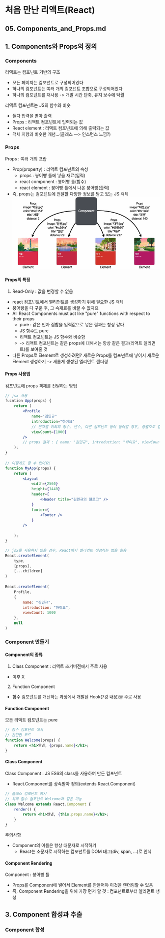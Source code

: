# 처음 만난 리액트(React)
## 05. Components_and_Props.md

## 1. Components와 Props의 정의
### Components
리액트는 컴포넌트 기반의 구조
- 모든 페이지는 컴포넌트로 구성되어있다
- 하나의 컴포넌트는 여러 개의 컴포넌트 조합으로 구성되어있다
- 하나의 컴포넌트를 재사용 -> 개발 시간 단축, 유지 보수에 탁월

리액트 컴포넌트는 JS의 함수와 비슷
- 둘다 입력을 받아 출력
- Props : 리액트 컴포넌트에 입력되는 값
- React element : 리액트 컴포넌트에 의해 출력되는 값
- 객체 지향과 비슷한 개념...(클래스 --> 인스턴스 느낌?)

### Props
Props : 여러 개의 프랍
- Prop(property) : 리액트 컴포넌트의 속성
    - props : 붕어빵 틀에 넣을 재료(입력)
    - react component : 붕어빵 틀(함수)
    - react element : 붕어빵 틀에서 나온 붕어빵(출력)
- 즉, props는 컴포넌트에 전달할 다양한 정보를 담고 있는 JS 객체
![Alt text](<images/5. Components and Props/1 - Props와 Component.PNG>)

#### Props의 특징
1. Read-Only : 값을 변경할 수 없음
- react 컴포넌트에서 엘리먼트를 생성하기 위해 필요한 JS 객체
- 붕어빵을 다 구운 후, 그 속재료를 바꿀 수 없지요
- All React Components must act like "pure" functions with respect to their props
    - pure : 같은 인자 집합을 입력값으로 넣은 결과는 항상 같다
    - JS 함수도 pure
    - 리액트 컴포넌트는 JS 함수와 비슷함
    - -> 리액트 컴포넌트는 같은 props에 대해서는 항상 같은 결과(리액트 엘리먼트)를 보여줄 것
- 다른 Props로 Element르 생성하려면? 새로운 Props를 컴포넌트에 넣어서 새로운 Element 생성하기 -> 새롭게 생성된 엘리먼트 렌더링

#### Props 사용법
컴포넌트에 props 객체를 전달하는 방법
```jsx
// jsx 사용
fucntion App(props) {
    return (
        <Profile
            name="김민규"
            introduction="하이요"
            // 문자열 이외의 정수, 변수, 다른 컴포넌트 등이 들어갈 경우, 중괄호로 감싸주기(문자열도 감싸도 상관은 없음)
            viewCount={1000}
        />
        // props 결과 : { name: "김민규", introduction: "하이요", viewCount: 1000 }
    );
}

// 이렇게도 할 수 있어요!
function MyApp(props) {
    return (
        <Layout
            width={2560}
            height={1440}
            header={
                <Header title="김민규의 블로그" />
            }
            footer={
                <Footer />
            }
        />
            
    );
}
```
```javascript
// jsx를 사용하지 않을 경우, React에서 엘리먼트 생성하는 법을 활용
React.createElement(
    type,
    [props],
    [...children]
)

React.createElement(
    Profile,
    {
        name: "김민규",
        introduction: "하이요",
        viewCount: 1000
    },
    null
)
```

### Component 만들기
#### Component의 종류
1. Class Component : 리액트 초기버전에서 주로 사용
- 이후 X
2. Function Component
- 함수 컴포넌트를 개선하는 과정에서 개발된 Hook(7강 내용)을 주로 사용

#### Function Component
모든 리액트 컴포넌트는 pure
```jsx
// 함수 컴포넌트 예시
// 간단한 코드
function Welcome(props) {
    return <h1>안녕, {props.name}</h1>;
}
```

#### Class Component
Class Component : JS ES6의 class를 사용하여 만든 컴포넌트
- React.Component를 상속받아 정의(extends React.Component)
```jsx
// 클래스 컴포넌트 예시
// 위의 함수 컴포넌트 Welcome과 같은 기능
class Welcome extends React.Component {
    render() {
        return <h1>안녕, {this.props.name}</h1>;
    }
}
```
주의사항
- Component의 이름은 항상 대문자로 시작하기
    - React는 소문자로 시작하는 컴포넌트를 DOM 태그(div, span, ...)로 인식

#### Component Rendering
Component : 붕어빵 틀
- Props를 Component에 넣어서 Element를 만들어야 이것을 렌더링할 수 있음
- 즉, Component Rendering을 위해 가장 먼저 할 것 : 컴포넌트로부터 엘리먼트 생성

## 3. Component 합성과 추출
### Component 합성